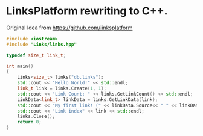 # LinksPlatform rewriting to C++.
Original Idea from https://github.com/linksplatform

```C++
#include <iostream>
#include "Links/links.hpp"

typedef size_t link_t;

int main()
{
    Links<size_t> links("db.links");
    std::cout << "Hello World!" << std::endl;
    link_t link = links.Create(1, 1);
    std::cout << "Link Count: " << links.GetLinkCount() << std::endl;
    LinkData<link_t> linkData = links.GetLinkData(link);
    std::cout << "My first link! (" << linkData.Source<< " " << linkData.Target << ")\n";
    std::cout << "Link index" << link << std::endl;
    links.Close();
    return 0;
}
```
